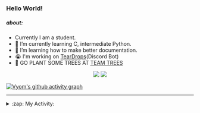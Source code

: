 ### Hello World!

##### about:
- Currently I am a student.
- 🌱 I’m currently learning C, intermediate Python.
- 🌱 I’m learning how to make better documentation.
- 😭 I'm working on [TearDrops](https://github.com/Vyvy-vi/TearDrops)(Discord Bot)
- 🌱 GO PLANT SOME TREES AT [TEAM TREES](https://teamtrees.org/)

<p align="center">
  <a href="https://twitter.com/Vyvy_viM"><img target="_blank" src="https://img.shields.io/badge/twitter%20@Vyvy_viM-0D95E8?style=for-the-badge&logo=twitter&logoColor=white"/></a> 
  <a href="https://vyvy-vi.github.io/portfolio"><img target="_blank" src="https://img.shields.io/badge/-I%27m_craving_for_open_source-green?style=for-the-badge&logo=github&logoColor=black"/></a> 
</p>

[![Vyom's github activity graph](https://activity-graph.herokuapp.com/graph?username=Vyvy-vi)](https://github.com/ashutosh00710/github-readme-activity-graph)

---
<details>
  <summary>:zap: My Activity:</summary>
  
<!--START_SECTION:waka-->
**I'm a Night 🦉** 

```text
🌞 Morning    38 commits     █░░░░░░░░░░░░░░░░░░░░░░░░   5.64% 
🌆 Daytime    211 commits    ███████░░░░░░░░░░░░░░░░░░   31.31% 
🌃 Evening    257 commits    █████████░░░░░░░░░░░░░░░░   38.13% 
🌙 Night      168 commits    ██████░░░░░░░░░░░░░░░░░░░   24.93%

```
📅 **I'm Most Productive on Thursday** 

```text
Monday       97 commits     ███░░░░░░░░░░░░░░░░░░░░░░   14.39% 
Tuesday      88 commits     ███░░░░░░░░░░░░░░░░░░░░░░   13.06% 
Wednesday    130 commits    ████░░░░░░░░░░░░░░░░░░░░░   19.29% 
Thursday     145 commits    █████░░░░░░░░░░░░░░░░░░░░   21.51% 
Friday       40 commits     █░░░░░░░░░░░░░░░░░░░░░░░░   5.93% 
Saturday     78 commits     ███░░░░░░░░░░░░░░░░░░░░░░   11.57% 
Sunday       96 commits     ███░░░░░░░░░░░░░░░░░░░░░░   14.24%

```


📊 **This Week I Spent My Time On** 

```text
🔥 Editors: 
Vim                      3 hrs 12 mins       █████████████████████████   100.0%

🐱‍💻 Projects: 
TheGame                  1 hr 21 mins        ██████████░░░░░░░░░░░░░░░   42.57% 
Shephard-bot             56 mins             ███████░░░░░░░░░░░░░░░░░░   29.29% 
TEC-Discord-Automation   27 mins             ███░░░░░░░░░░░░░░░░░░░░░░   14.52% 
portfolio                13 mins             █░░░░░░░░░░░░░░░░░░░░░░░░   7.28% 
TearDrops                7 mins              █░░░░░░░░░░░░░░░░░░░░░░░░   3.76%

```


 Last Updated on 16/06/2021
<!--END_SECTION:waka-->
</details>
